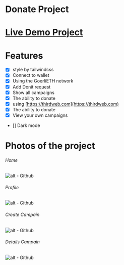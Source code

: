 # Donate Project

# [Live Demo Project](https://old-bird-7965.on.fleek.co/)

# Features
- [x] style by tailwindcss
- [x] Connect to wallet
- [x] Using the GoerliETH network
- [x] Add Donit request
- [x] Show all campaigns
- [x] The ability to donate
- [x] using [https://thirdweb.com](https://thirdweb.com)
- [x] The ability to donate
- [x] View your own campaigns
- [] Dark mode

# Photos of the project
 
###### Home
 
![alt - Github](https://s8.uupload.ir/files/vite-javascript-starter_-_google_chrome_5_5_2023_8_13_04_pm_ep5t.png)
 
###### Profile
 
![alt - Github](https://s8.uupload.ir/files/vite-javascript-starter_-_google_chrome_5_5_2023_8_13_11_pm_36ri.png)
 
###### Create Campain
 
![alt - Github](https://s8.uupload.ir/files/vite-javascript-starter_-_google_chrome_5_5_2023_8_13_20_pm_jpck.png)
 
###### Details Campain 
 
![alt - Github](https://s8.uupload.ir/files/vite-javascript-starter_-_google_chrome_5_5_2023_8_13_30_pm_ayuu.png)

